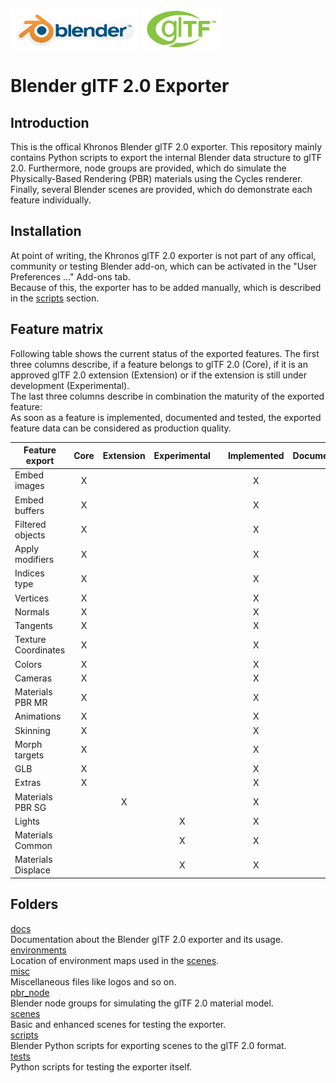 
[![Blender](misc/Blender_logo.png)](http://www.blender.org/) [![glTF](misc/glTF_logo.png)](https://www.khronos.org/gltf/)  

Blender glTF 2.0 Exporter
=========================

Introduction
------------
This is the offical Khronos Blender glTF 2.0 exporter. This repository mainly contains Python scripts to export the internal Blender data structure to glTF 2.0. Furthermore, node groups are provided, which do simulate the Physically-Based Rendering (PBR) materials using the Cycles renderer. Finally, several Blender scenes are provided, which do demonstrate each feature individually. 

Installation
------------
At point of writing, the Khronos glTF 2.0 exporter is not part of any offical, community or testing Blender add-on, which can be activated in the "User Preferences ..." Add-ons tab.  
Because of this, the exporter has to be added manually, which is described in the [scripts](scripts/) section.

Feature matrix
--------------
Following table shows the current status of the exported features. The first three columns describe, if a feature belongs to glTF 2.0 (Core), if it is an approved glTF 2.0 extension (Extension) or if the extension is still under development (Experimental).  
The last three columns describe in combination the maturity of the exported feature:  
As soon as a feature is implemented, documented and tested, the exported feature data can be considered as production quality.

|Feature export     |Core |Extension|Experimental | |Implemented|Documented|Tested|
|-------------------|:---:|:-------:|:-----------:|-|:---------:|:--------:|:----:|
|Embed images       |  X  |         |             | |     X     |          |      |
|Embed buffers      |  X  |         |             | |     X     |          |      |
|Filtered objects   |  X  |         |             | |     X     |          |      |
|Apply modifiers    |  X  |         |             | |     X     |          |      |
|Indices type       |  X  |         |             | |     X     |          |      |
|Vertices           |  X  |         |             | |     X     |          |      |
|Normals            |  X  |         |             | |     X     |          |      |
|Tangents           |  X  |         |             | |     X     |          |      |
|Texture Coordinates|  X  |         |             | |     X     |          |      |
|Colors             |  X  |         |             | |     X     |          |      |
|Cameras            |  X  |         |             | |     X     |          |      |
|Materials PBR MR   |  X  |         |             | |     X     |          |      |
|Animations         |  X  |         |             | |     X     |          |      |
|Skinning           |  X  |         |             | |     X     |          |      |
|Morph targets      |  X  |         |             | |     X     |          |      |
|GLB                |  X  |         |             | |     X     |          |      |
|Extras             |  X  |         |             | |     X     |          |      |
|Materials PBR SG   |     |    X    |             | |     X     |          |      |
|Lights             |     |         |      X      | |     X     |          |      |
|Materials Common   |     |         |      X      | |     X     |          |      |
|Materials Displace |     |         |      X      | |     X     |          |      |

Folders
-------

[docs](docs/)  
Documentation about the Blender glTF 2.0 exporter and its usage.  
[environments](environments/)  
Location of environment maps used in the [scenes](scenes/).  
[misc](misc/)  
Miscellaneous files like logos and so on.  
[pbr_node](pbr_node/)  
Blender node groups for simulating the glTF 2.0 material model.  
[scenes](scenes/)  
Basic and enhanced scenes for testing the exporter.  
[scripts](scripts/)  
Blender Python scripts for exporting scenes to the glTF 2.0 format.  
[tests](tests/)  
Python scripts for testing the exporter itself.

